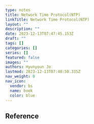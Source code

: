 ```yaml
---
type: notes
title: Network Time Protocol(NTP)
linkTitle: Network Time Protocol(NTP)
layout: ""
description: ""
date: 2023-12-13T07:47:45.153Z
draft: ""
tags: []
categories: []
series: []
featured: false
images: ""
authors: Hyunyoun Jo
lastmod: 2023-12-13T07:48:50.335Z
nav_weight: 0
nav_icon:
  vendor: bs
  name: book
  color: blue
---
```


## Reference
